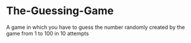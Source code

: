 # The-Guessing-Game
A game in which you have to guess the number randomly created by the game from 1 to 100 in 10 attempts
